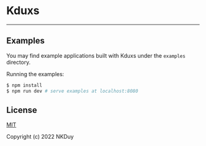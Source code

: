 # Kduxs

---

## Examples

You may find example applications built with Kduxs under the `examples` directory.

Running the examples:

```bash
$ npm install
$ npm run dev # serve examples at localhost:8080
```

## License

[MIT](http://opensource.org/licenses/MIT)

Copyright (c) 2022 NKDuy
